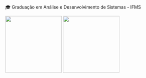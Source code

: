 🎓 Graduação em Análise e Desenvolvimento de Sistemas - IFMS

<div style="display: flex, ">
  <img  height="180cm" src="https://github-readme-stats.vercel.app/api?username=GustavoCHIQ&show_icons=true&hide=contribs,prs&theme=tokyonight&count_private=true" />
  <img  height="180cm" src="https://github-readme-stats.vercel.app/api/top-langs/?username=GustavoCHIQ&layout=compact&langs_count=16&theme=tokyonight" />
</div>

